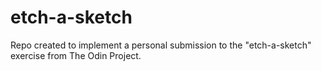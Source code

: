 # etch-a-sketch

 Repo created to implement a personal submission to the "etch-a-sketch" exercise from The Odin Project.
